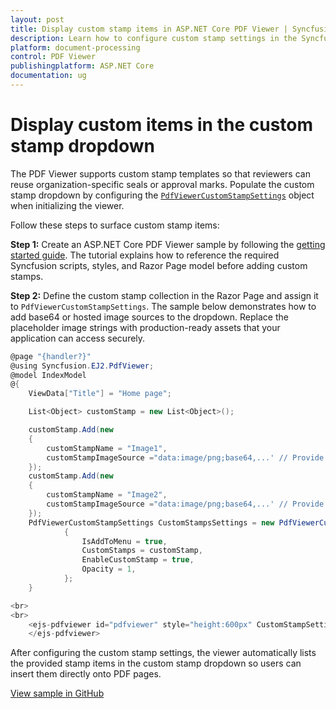 ```yaml
---
layout: post
title: Display custom stamp items in ASP.NET Core PDF Viewer | Syncfusion
description: Learn how to configure custom stamp settings in the Syncfusion ASP.NET Core PDF Viewer so users can apply personalized stamps from the custom stamp dropdown.
platform: document-processing
control: PDF Viewer
publishingplatform: ASP.NET Core
documentation: ug
---
```


# Display custom items in the custom stamp dropdown

The PDF Viewer supports custom stamp templates so that reviewers can reuse organization-specific seals or approval marks. Populate the custom stamp dropdown by configuring the [`PdfViewerCustomStampSettings`](https://help.syncfusion.com/cr/aspnetcore-js2/Syncfusion.EJ2.PdfViewer.PdfViewerCustomStampSettings.html) object when initializing the viewer.

Follow these steps to surface custom stamp items:

**Step 1:** Create an ASP.NET Core PDF Viewer sample by following the [getting started guide](https://help.syncfusion.com/document-processing/pdf/pdf-viewer/asp-net-core/getting-started). The tutorial explains how to reference the required Syncfusion scripts, styles, and Razor Page model before adding custom stamps.

**Step 2:** Define the custom stamp collection in the Razor Page and assign it to `PdfViewerCustomStampSettings`. The sample below demonstrates how to add base64 or hosted image sources to the dropdown. Replace the placeholder image strings with production-ready assets that your application can access securely.

```cs
@page "{handler?}"
@using Syncfusion.EJ2.PdfViewer;
@model IndexModel
@{
    ViewData["Title"] = "Home page";

    List<Object> customStamp = new List<Object>();

    customStamp.Add(new
    {
        customStampName = "Image1",
        customStampImageSource ="data:image/png;base64,...' // Provide a valid base64 or URL for the image"
    });
    customStamp.Add(new
    {
        customStampName = "Image2",
        customStampImageSource ="data:image/png;base64,...' // Provide a valid base64 or URL for the image"
    });
    PdfViewerCustomStampSettings CustomStampsSettings = new PdfViewerCustomStampSettings()
            {
                IsAddToMenu = true,
                CustomStamps = customStamp,
                EnableCustomStamp = true,
                Opacity = 1,
            };
    }

<br>
<br>
    <ejs-pdfviewer id="pdfviewer" style="height:600px" CustomStampSettings="@CustomStampsSettings" documentPath="https://cdn.syncfusion.com/content/pdf/pdf-succinctly.pdf">
    </ejs-pdfviewer>
```

After configuring the custom stamp settings, the viewer automatically lists the provided stamp items in the custom stamp dropdown so users can insert them directly onto PDF pages.

[View sample in GitHub](https://github.com/SyncfusionExamples/asp-core-pdf-viewer-examples/tree/master/How%20to)
